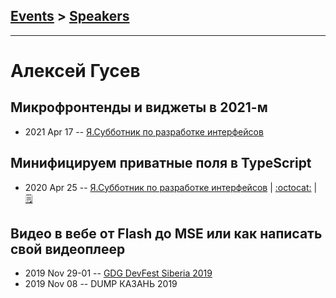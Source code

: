 ## [Events](../README.md) > [Speakers](../speakers.md)
---

# Алексей Гусев

## Микрофронтенды и виджеты в 2021-м
- 2021 Apr 17 -- [Я.Субботник по разработке интерфейсов](https://www.youtube.com/watch?v=ApGPxHjryHY&t=11009s)    
## Минифицируем приватные поля в TypeScript
- 2020 Apr 25 -- [Я.Субботник по разработке интерфейсов](https://www.youtube.com/watch?v=alJCgWIcER0)   | [:octocat:](https://github.com/mad-gooze/ts-minify-private-talk) | [:spiral_notepad:](https://habr.com/ru/company/yandex/blog/506030/)
## Видео в вебе от Flash до MSE или как написать свой видеоплеер
- 2019 Nov 29-01 -- [GDG DevFest Siberia 2019](https://youtu.be/ZxmELCVweOQ)    
- 2019 Nov 08 -- DUMP КАЗАНЬ 2019    
